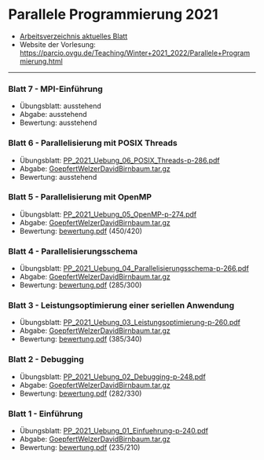 # Parallele Programmierung 2021
- [Arbeitsverzeichnis aktuelles Blatt](https://github.com/birne420/parcio-2021g4/tree/main/blatt_7)
- Website der Vorlesung: https://parcio.ovgu.de/Teaching/Winter+2021_2022/Parallele+Programmierung.html
---
### Blatt 7 - MPI-Einführung
- Übungsblatt: ausstehend
- Abgabe: ausstehend
- Bewertung: ausstehend
### Blatt 6 - Parallelisierung mit POSIX Threads
- Übungsblatt: [PP_2021_Uebung_06_POSIX_Threads-p-286.pdf](https://parcio.ovgu.de/parcio_media/Teaching/Winter+2021_2022/Parallele+Programmierung/PP_2021_Uebung_06_POSIX_Threads-p-286.pdf)
- Abgabe: [GoepfertWelzerDavidBirnbaum.tar.gz](https://github.com/birne420/parcio-2021g4/blob/main/blatt_6/_abgabe/GoepfertWelzerDavidBirnbaum.tar.gz?raw=true)
- Bewertung: ausstehend
### Blatt 5 - Parallelisierung mit OpenMP
- Übungsblatt: [PP_2021_Uebung_05_OpenMP-p-274.pdf](https://parcio.ovgu.de/parcio_media/Teaching/Winter+2021_2022/Parallele+Programmierung/PP_2021_Uebung_05_OpenMP-p-274.pdf)
- Abgabe: [GoepfertWelzerDavidBirnbaum.tar.gz](https://github.com/birne420/parcio-2021g4/blob/main/blatt_5/_abgabe/GoepfertWelzerDavidBirnbaum.tar.gz?raw=true)
- Bewertung: [bewertung.pdf](https://github.com/birne420/parcio-2021g4/blob/main/blatt_5/_abgabe/bewertung.pdf?raw=true) (450/420)
### Blatt 4 - Parallelisierungsschema
- Übungsblatt: [PP_2021_Uebung_04_Parallelisierungsschema-p-266.pdf](https://parcio.ovgu.de/parcio_media/Teaching/Winter+2021_2022/Parallele+Programmierung/PP_2021_Uebung_04_Parallelisierungsschema-p-266.pdf)
- Abgabe: [GoepfertWelzerDavidBirnbaum.tar.gz](https://github.com/birne420/parcio-2021g4/blob/main/blatt_4/_abgabe/GoepfertWelzerDavidBirnbaum.tar.gz?raw=true)
- Bewertung: [bewertung.pdf](https://github.com/birne420/parcio-2021g4/blob/main/blatt_4/_abgabe/bewertung.pdf?raw=true) (285/300)
### Blatt 3 - Leistungsoptimierung einer seriellen Anwendung
- Übungsblatt: [PP_2021_Uebung_03_Leistungsoptimierung-p-260.pdf](https://parcio.ovgu.de/parcio_media/Teaching/Winter+2021_2022/Parallele+Programmierung/PP_2021_Uebung_03_Leistungsoptimierung-p-260.pdf)
- Abgabe: [GoepfertWelzerDavidBirnbaum.tar.gz](https://github.com/birne420/parcio-2021g4/blob/main/blatt_3/_abgabe/GoepfertWelzerDavidBirnbaum.tar.gz?raw=true)
- Bewertung: [bewertung.pdf](https://github.com/birne420/parcio-2021g4/blob/main/blatt_3/_abgabe/bewertung.pdf?raw=true) (385/340)
### Blatt 2 - Debugging
- Übungsblatt: [PP_2021_Uebung_02_Debugging-p-248.pdf](https://parcio.ovgu.de/parcio_media/Teaching/Winter+2021_2022/Parallele+Programmierung/PP_2021_Uebung_02_Debugging-p-248.pdf)
- Abgabe: [GoepfertWelzerDavidBirnbaum.tar.gz](https://github.com/birne420/parcio-2021g4/blob/main/blatt_2/_abgabe/GoepfertWelzerDavidBirnbaum.tar.gz?raw=true)
- Bewertung: [bewertung.pdf](https://github.com/birne420/parcio-2021g4/blob/main/blatt_2/_abgabe/bewertung.pdf?raw=true) (282/330)
### Blatt 1 - Einführung
- Übungsblatt: [PP_2021_Uebung_01_Einfuehrung-p-240.pdf](https://parcio.ovgu.de/parcio_media/Teaching/Winter+2021_2022/Parallele+Programmierung/PP_2021_Uebung_01_Einfuehrung-p-240.pdf)
- Abgabe: [GoepfertWelzerDavidBirnbaum.tar.gz](https://github.com/birne420/parcio-2021g4/blob/main/blatt_1/_abgabe/GoepfertWelzerDavidBirnbaum.tar.gz?raw=true)
- Bewertung: [bewertung.pdf](https://github.com/birne420/parcio-2021g4/blob/main/blatt_1/_abgabe/bewertung.pdf?raw=true) (235/210)
